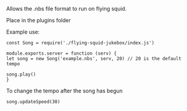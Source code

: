 Allows the .nbs file format to run on flying squid.

Place in the plugins folder

Example use:
```
const Song = require('./flying-squid-jukebox/index.js')

module.exports.server = function (serv) {
let song = new Song('example.nbs', serv, 20) // 20 is the default tempo

song.play()
}
```

To change the tempo after the song has begun
```
song.updateSpeed(30)
```
